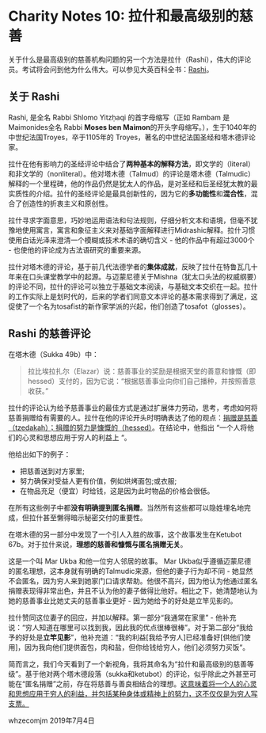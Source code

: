 # Charity Notes 10: 拉什和最高级别的慈善

关于什么是最高级别的慈善机构问题的另一个方法是拉什（Rashi），伟大的评论员。考试将会问到他为什么伟大。可以参见大英百科全书：[Rashi](https://www.britannica.com/biography/Rashi
)。

## 关于 Rashi

Rashi, 是全名 Rabbi Shlomo Yitzḥaqi 的首字母缩写（正如 Rambam 是 Maimonides全名 Rabbi **Moses ben Maimon**的开头字母缩写。），生于1040年的中世纪法国Troyes，卒于1105年的 Troyes，著名的中世纪法国圣经和塔木德评论家。

拉什在他有影响力的圣经评论中结合了**两种基本的解释方法**，即文学的（literal）和非文学的（nonliteral）。他对塔木德（Talmud）的评论是塔木德（Talmudic）解释的一个里程碑，他的作品仍然是犹太人的作品，是对圣经和后圣经犹太教的最实质性的介绍。拉什的圣经评论是最具创新性的，因为它的**多功能性**和**混合性**，混合了创造性的折衷主义和原创性。

拉什寻求字面意思，巧妙地运用语法和句法规则，仔细分析文本和语境，但毫不犹豫地使用寓言，寓言和象征主义来对基础字面解释进行Midrashic解释。拉什习惯使用白话光泽来澄清一个模糊或技术术语的确切含义 - 他的作品中有超过3000个 - 也使他的评论成为古法语研究的重要来源。

拉什对塔木德的评论，基于前几代法德学者的**集体成就**，反映了拉什在特鲁瓦几十年来在口头课堂教学中的起源。与迈蒙尼德关于Mishna（犹太口头法的权威纲要）的评论不同，拉什的评论可以独立于基础文本阅读，与基础文本交织在一起。拉什的工作实际上是划时代的，后来的学者们同意文本评论的基本需求得到了满足，这促使了一个名为tosafist的新作家学派的兴起，他们创造了tosafot（glosses）。





## Rashi 的慈善评论

在塔木德（Sukka 49b）中：

> 拉比埃拉扎尔（Elazar）说：慈善事业的奖励是根据天堂的善意和慷慨（即hessed）支付的，因为它说：“根据慈善事业向你们自己播种，并按照善意收获。”

拉什的评论认为给予慈善事业的最佳方式是通过扩展体力劳动，思考，考虑如何将慈善捐赠给有需要的人。拉什在他的评论开头时明确表达了他的观点：<u>捐赠是慈善（tzedakah）；捐赠的努力是慷慨的（hessed）</u>。在结论中，他指出 “一个人将他们的心灵和思想应用于穷人的利益上 “。

他给出如下的例子：

- 把慈善送到对方家里;
- 努力确保对受益人更有价值，例如烘烤面包;或衣服;
- 在物品充足（便宜）时给钱，这是因为此时物品的价格会很低。

在所有这些例子中都**没有明确提到匿名捐赠**。当然所有这些都可以隐姓埋名地完成，但拉什甚至懒得暗示秘密交付的重要性。

在塔木德的另一部分中发现了一个引人入胜的故事，这个故事发生在Ketubot 67b。对于拉什来说，**理想的慈善和慷慨与匿名捐赠无关**。

这是一个叫 Mar Ukba 和他一位穷人邻居的故事。 Mar Ukba似乎遵循迈蒙尼德的匿名理想，这本身就有明确的Talmudic来源，但他的妻子行为却不同 - 她显然不会匿名，因为穷人来到她家门口请求帮助。他很不高兴，因为他认为他通过匿名捐赠表现得非常出色，并且不认为他的妻子做得比他好。相比之下，她清楚地认为她的慈善事业比她丈夫的慈善事业更好 - 因为她给予的好处是立竿见影的。

拉什赞同这位妻子的回应，并加以解释。第一部分“我通常在家里” - 他补充说：“穷人知道在哪里可以找到我，因此我的优点很棒很棒”。对于第二部分“我给予的好处是**立竿见影**”，他补充道：“我的利益[我给予穷人]已经准备好[供他们使用]，因为我向他们提供面包，肉和盐，但你给钱给穷人，他们必须努力买饭“。

简而言之，我们今天看到了一个新视角，我将其命名为“拉什和最高级别的慈善等级”。基于他对两个塔木德段落（sukka和ketubot）的评论，似乎除此之外甚至可能在“匿名捐赠”之前，存在将慈善与善良相结合的理想。<u>这意味着将一个人的心灵和思想应用于穷人的利益，并包括某种身体或精神上的努力，这不仅仅是为穷人写支票。</u>





whzecomjm
2019年7月4日